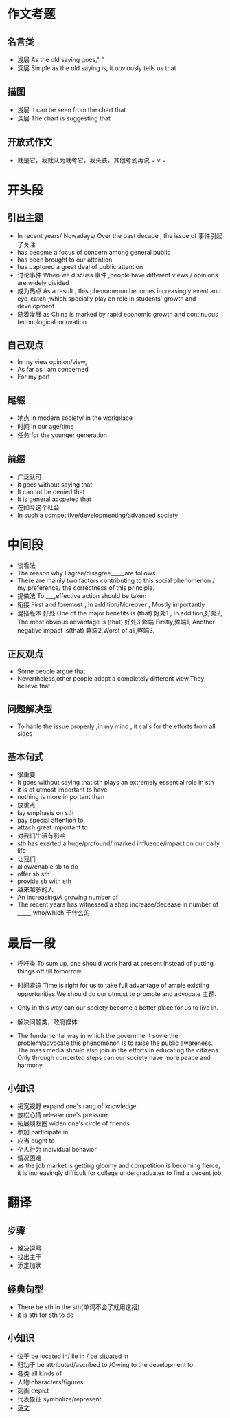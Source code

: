 # 作文考题
## 名言类 
- 浅层 As the old saying goes," "
- 深层 Simple as the old saying is, it obviously tells us that
## 描图  
- 浅层 It can be seen from the chart that  
- 深层 The chart is suggesting that 
## 开放式作文
- 就是它，我就认为就考它，我头铁，其他考到再说 = v =


# 开头段

## 引出主题
- In recent years/ Nowadays/ Over the past decade , the issue of  事件引起了关注
- has become  a focus of concern among general public 
- has been brought to our attention
- has captured a great deal of public attention
- 讨论事件 When we discuss 事件 ,people have different views / opinions are widely divided
- 成为热点 As a result , this phenomenon becomes  increasingly event and eye-catch ,which specially play an role in students' growth and development 
- 随着发展 as China is marked by rapid economic growth and continuous technological innovation



## 自己观点
- In my view opinion/view,
- As far as I am concerned
- For my part

## 尾缀
- 地点 in modern society/ in the workplace
- 时间 in our age/time 
- 任务 for the younger generation
## 前缀
- 广泛认可
- It goes without saying that
- It cannot be denied that
- It is general accpeted that 
- 在如今这个社会
- In such a competitive/developmenting/advanced society
# 中间段
- 谈看法 
- The reason why I agree/disagree_____are follows.
- There are mainly two factors contributing to this social phenomenon / my preference/ the correctness of this principle.
- 提做法 To ___,effective action should be taken
- 衔接  First and foremost , In addition/Moreover , Mostly importantly
- 混搭版本 好处 One of the major benefits is (that) 好处1 ,  In addition,好处2, The most obvious advantage is (that) 好处3
弊端 Firstly,弊端1, Another negative impact is(that) 弊端2,Worst of all,弊端3.
## 正反观点
- Some people argue that
- Nevertheless,other people adopt a completely different view.They believe that
## 问题解决型
- To hanle the  issue  properly ,in my mind , it calls for the efforts from all sides
## 基本句式 
- 很重要 
- It goes without saying that sth plays  an extremely essential role in sth
- it is of utmost important to have 
- nothing is more important than 
- 放重点 
- lay emphasis on sth
- pay  special attention to 
- attach  great important to
- 对我们生活有影响
- sth has exerted a huge/profound/ marked  influence/impact on our daily life
- 让我们
- allow/enable sb to do
- offer sb sth
- provide sb with sth
- 越来越多的人
- An increasing/A growing number of
- The recent years has witnessed a shap increase/decease in number of _____ who/which  干什么的

# 最后一段
-  呼吁类 To sum up, one should work hard at present instead of putting things off till tomorrow. 
- 时间紧迫 Time is right for us to take full advantage of ample existing opportunities.We should do our utmost to promote and advocate 主题.
- Only in this way can our society become a better place for us to live in.

- 解决问题类，政府媒体
- The fundamental way in which the government sovle the problem/advocate this phenomenon is to raise the public awareness. The mass media should also join in the efforts in educating the citizens. Only through concerted steps can our society have more peace and harmony.




## 小知识 
- 拓宽视野 expand one's rang of knowledge
- 放松心情 release one's pressure 
- 拓展朋友圈  widen one's circle of friends
- 参加 participate in
- 应当 ought to
- 个人行为 individual  behavior
- 情况困难 
- as the job market is getting gloomy and competition is becoming fierce, it is increasingly difficult for college undergraduates to find a decent job.
# 翻译
## 步骤
- 解决逗号
- 找出主干
- 添定加状

## 经典句型
- There be sth in the sth(单词不会了就用这招)
- it is sth for sth to do
## 小知识
- 位于 be located in/ lie in / be situated in
- 归功于 be attributed/ascribed to  /Owing to the development to
- 各类 all kinds of
- 人物 characters/figures
- 刻画 depict
- 代表象征 symbolize/represent
- [范文](https://mp.weixin.qq.com/s/RAmKLKs4b1RYkAMQki6YLg)